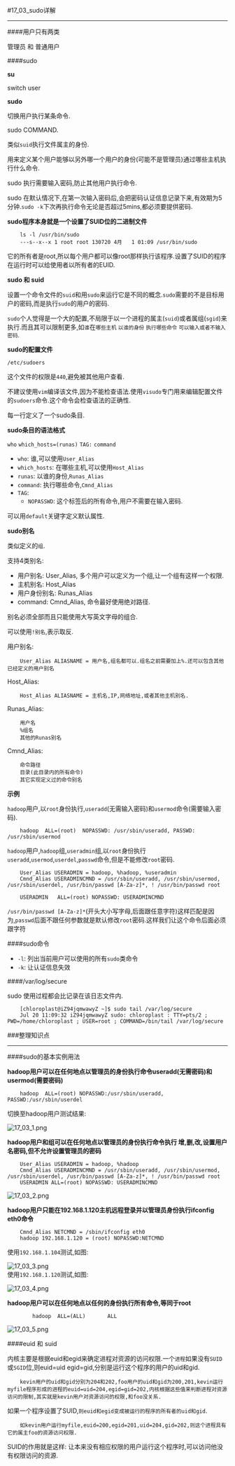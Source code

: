#17_03_sudo详解

---

####用户只有两类

管理员 和 普通用户

####sudo

**su**

switch user

**sudo**

切换用户执行某条命令.

sudo COMMAND.

类似`suid`执行文件属主的身份.

用来定义某个用户能够以另外哪一个用户的身份(可能不是管理员)通过哪些主机执行什么命令.

sudo 执行需要输入密码,防止其他用户执行命令.

sudo 在默认情况下,在第一次输入密码后,会把密码认证信息记录下来,有效期为5分钟.`sudo -k`下次再执行命令无论是否超过5mins,都必须要提供密码.

**sudo程序本身就是一个设置了SUID位的二进制文件**

		ls -l /usr/bin/sudo
		---s--x--x 1 root root 130720 4月   1 01:09 /usr/bin/sudo
		
它的所有者是root,所以每个用户都可以像root那样执行该程序.设置了SUID的程序在运行时可以给使用者以所有者的EUID.

**sudo 和 suid**

设置一个命令文件的`suid`和用`sudo`来运行它是不同的概念.`sudo`需要的不是目标用户的密码,而是执行`sudo`的用户的密码.

`sudo`个人觉得是一个大的配置,不局限于以一个进程的属主(`suid`)或者属组(`sgid`)来执行.而且其可以限制更多,如`谁`在`哪些主机` `以谁的身份` `执行哪些命令` `可以输入或者不输入密码`.

**sudo的配置文件**

`/etc/sudoers`

这个文件的权限是`440`,避免被其他用户查看.

不建议使用`vim`编译该文件,因为不能检查语法.使用`visudo`专门用来编辑配置文件的`sudoers`命令.这个命令会检查语法的正确性.

每一行定义了一个sudo条目.

**sudo条目的语法格式**

`who`	`which_hosts=(runas)` 	`TAG:` `command`

* `who`: 谁,可以使用`User_Alias`
* `which_hosts`: 在哪些主机,可以使用`Host_Alias`
* `runas`: 以谁的身份,`Runas_Alias`
* `command`: 执行哪些命令,`Cmnd_Alias`
* `TAG`:
	* `NOPASSWD`: 这个标签后的所有命令,用户不需要在输入密码.

可以用`default`关键字定义默认属性.

**sudo别名**

类似定义的`组`.

支持4类别名:

* 用户别名: User_Alias, 多个用户可以定义为一个组,让一个组有这样一个权限.
* 主机别名: Host_Alias
* 用户身份别名: Runas_Alias
* command: Cmnd_Alias, 命令最好使用绝对路径.

别名必须全部而且只能使用大写英文字母的组合.

可以使用`!别名`,表示取反.

用户别名:
 
		User_Alias ALIASNAME = 用户名,组名都可以.组名之前需要加上%.还可以包含其他已经定义的用户别名
		
Host_Alias:

		Host_Alias ALIASNAME = 主机名,IP,网络地址,或者其他主机别名.
		
Runas_Alias:

		用户名
		%组名
		其他的Runas别名
		
Cmnd_Alias:

		命令路径
		目录(此目录内的所有命令)
		其它实现定义过的命令别名				
		
**示例**

`hadoop`用户,以`root`身份执行,`useradd`(无需输入密码)和`usermod`命令(需要输入密码).

		hadoop	ALL=(root)	NOPASSWD: /usr/sbin/useradd, PASSWD: /usr/sbin/usermod	
		
`hadoop`用户,`hadoop`组,`useradmin`组,以`root`身份执行`useradd`,`usermod`,`userdel`,`passwd`命令,但是不能修改`root`密码.		
		
		User_Alias USERADMIN = hadoop, %hadoop, %useradmin
		Cmnd_Alias USERADMINCMND = /usr/sbin/useradd, /usr/sbin/usermod, /usr/sbin/userdel, /usr/bin/passwd [A-Za-z]*, ! /usr/bin/passwd root
		
		USERADMIN	ALL=(root) NOPASSWD: USERADMINCMND
		
`/usr/bin/passwd [A-Za-z]*`(开头大小写字母,后面跟任意字符)这样匹配是因为,`passwd`后面不跟任何参数就是默认修改`root`密码.这样我们让这个命令后面必须跟字符
		
####sudo命令

* `-l`: 列出当前用户可以使用的所有`sudo`类命令
* `-k`: 让认证信息失效
			
####/var/log/secure

sudo 使用过程都会比记录在该日志文件内.
		
		[chloroplast@iZ94jqmwawyZ ~]$ sudo tail /var/log/secure
		Jul 20 11:09:32 iZ94jqmwawyZ sudo: chloroplast : TTY=pts/2 ; PWD=/home/chloroplast ; USER=root ; COMMAND=/bin/tail /var/log/secure
			
###整理知识点

---

####sudo的基本实例用法

**hadoop用户可以在任何地点以管理员的身份执行命令useradd(无需密码)和usermod(需要密码)**

			
		hadoop  ALL=(root) NOPASSWD:/usr/sbin/useradd, PASSWD:/usr/sbin/userdel

切换至hadoop用户测试结果:

![17_03_1.png](./img/17_03_1.png "17_03_1.png")

**hadoop用户和组可以在任何地点以管理员的身份执行命令执行 增,删,改,设置用户名密码,但不允许设置管理员的密码**

		User_Alias USERADMIN = hadoop, %hadoop
		Cmnd_Alias USERADMINCMND = /usr/sbin/useradd, /usr/sbin/usermod, /usr/sbin/userdel, /usr/bin/passwd [A-Za-z]*, ! /usr/bin/passwd root
		USERADMIN ALL=(root) NOPASSWD: USERADMINCMND

![17_03_2.png](./img/17_03_2.png "17_03_2.png")

**hadoop用户只能在192.168.1.120主机远程登录并以管理员身份执行ifconfig eth0命令**

		Cmnd_Alias NETCMND = /sbin/ifconfig eth0
		hadoop 192.168.1.120 = (root) NOPASSWD:NETCMND
		
使用`192.168.1.104`测试,如图:

![17_03_3.png](./img/17_03_3.png "17_03_3.png")		
使用`192.168.1.120`测试,如图:

![17_03_4.png](./img/17_03_4.png "17_03_4.png")

**hadoop用户可以在任何地点以任何的身份执行所有命令,等同于root**

			hadoop  ALL=(ALL)       ALL

![17_03_5.png](./img/17_03_5.png "17_03_5.png")

####euid 和 suid

内核主要是根据euid和egid来确定进程对资源的访问权限.一个`进程`如果没有`SUID`或`SGID`位,则euid=uid  egid=gid,分别是运行这个程序的用户的uid和gid.

		kevin用户的uid和gid分别为204和202,foo用户的uid和gid为200,201,kevin运行myfile程序形成的进程的euid=uid=204,egid=gid=202,内核根据这些值来判断进程对资源访问的限制,其实就是kevin用户对资源访问的权限,和foo没关系.
		
如果一个程序设置了SUID,`则euid和egid变成被运行的程序的所有者的uid和gid`.

		如kevin用户运行myfile,euid=200,egid=201,uid=204,gid=202,则这个进程具有它的属主foo的资源访问权限.
		
SUID的作用就是这样: 让本来没有相应权限的用户运行这个程序时,可以访问他没有权限访问的资源.